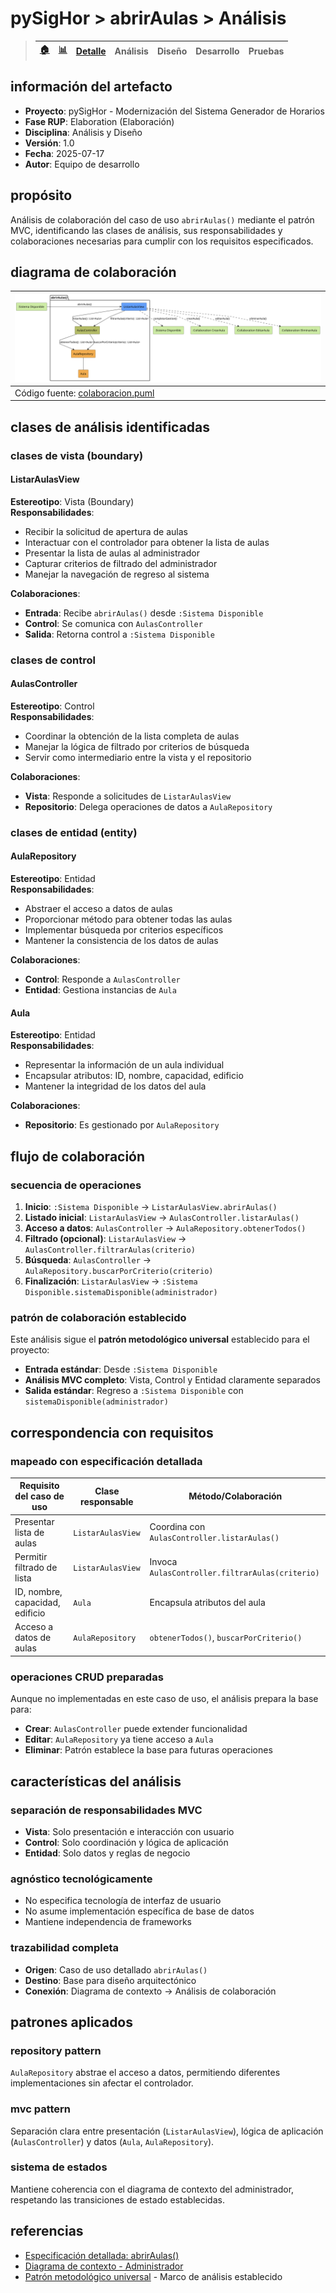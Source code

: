 # pySigHor > abrirAulas > Análisis

> |[🏠️](/RUP/README.md)|[ 📊](https://raw.githubusercontent.com/mmasias/pySigHor/main/images/RUP/99-seguimiento/diagrama-contexto-administrador.svg)|[Detalle](/RUP/00-casos-uso/02-detalle/abrirAulas/README.md)|**Análisis**|Diseño|Desarrollo|Pruebas|
> |-|-|-|-|-|-|-|

## información del artefacto

- **Proyecto**: pySigHor - Modernización del Sistema Generador de Horarios
- **Fase RUP**: Elaboration (Elaboración)
- **Disciplina**: Análisis y Diseño
- **Versión**: 1.0
- **Fecha**: 2025-07-17
- **Autor**: Equipo de desarrollo

## propósito

Análisis de colaboración del caso de uso `abrirAulas()` mediante el patrón MVC, identificando las clases de análisis, sus responsabilidades y colaboraciones necesarias para cumplir con los requisitos especificados.

## diagrama de colaboración

<div align=center>

|![Análisis: abrirAulas()](/images/RUP/01-analisis/casos-uso/abrirAulas/abrirAulas-analisis.svg)|
|-|
|Código fuente: [colaboracion.puml](colaboracion.puml)|

</div>

## clases de análisis identificadas

### clases de vista (boundary)

#### ListarAulasView
**Estereotipo**: Vista (Boundary)  
**Responsabilidades**:
- Recibir la solicitud de apertura de aulas
- Interactuar con el controlador para obtener la lista de aulas
- Presentar la lista de aulas al administrador
- Capturar criterios de filtrado del administrador
- Manejar la navegación de regreso al sistema

**Colaboraciones**:
- **Entrada**: Recibe `abrirAulas()` desde `:Sistema Disponible`
- **Control**: Se comunica con `AulasController`
- **Salida**: Retorna control a `:Sistema Disponible`

### clases de control

#### AulasController
**Estereotipo**: Control  
**Responsabilidades**:
- Coordinar la obtención de la lista completa de aulas
- Manejar la lógica de filtrado por criterios de búsqueda
- Servir como intermediario entre la vista y el repositorio

**Colaboraciones**:
- **Vista**: Responde a solicitudes de `ListarAulasView`
- **Repositorio**: Delega operaciones de datos a `AulaRepository`

### clases de entidad (entity)

#### AulaRepository
**Estereotipo**: Entidad  
**Responsabilidades**:
- Abstraer el acceso a datos de aulas
- Proporcionar método para obtener todas las aulas
- Implementar búsqueda por criterios específicos
- Mantener la consistencia de los datos de aulas

**Colaboraciones**:
- **Control**: Responde a `AulasController`
- **Entidad**: Gestiona instancias de `Aula`

#### Aula
**Estereotipo**: Entidad  
**Responsabilidades**:
- Representar la información de un aula individual
- Encapsular atributos: ID, nombre, capacidad, edificio
- Mantener la integridad de los datos del aula

**Colaboraciones**:
- **Repositorio**: Es gestionado por `AulaRepository`

## flujo de colaboración

### secuencia de operaciones

1. **Inicio**: `:Sistema Disponible` → `ListarAulasView.abrirAulas()`
2. **Listado inicial**: `ListarAulasView` → `AulasController.listarAulas()`
3. **Acceso a datos**: `AulasController` → `AulaRepository.obtenerTodos()`
4. **Filtrado (opcional)**: `ListarAulasView` → `AulasController.filtrarAulas(criterio)`
5. **Búsqueda**: `AulasController` → `AulaRepository.buscarPorCriterio(criterio)`
6. **Finalización**: `ListarAulasView` → `:Sistema Disponible.sistemaDisponible(administrador)`

### patrón de colaboración establecido

Este análisis sigue el **patrón metodológico universal** establecido para el proyecto:
- **Entrada estándar**: Desde `:Sistema Disponible`
- **Análisis MVC completo**: Vista, Control y Entidad claramente separados
- **Salida estándar**: Regreso a `:Sistema Disponible` con `sistemaDisponible(administrador)`

## correspondencia con requisitos

### mapeado con especificación detallada

|Requisito del caso de uso|Clase responsable|Método/Colaboración|
|-|-|-|
|Presentar lista de aulas|`ListarAulasView`|Coordina con `AulasController.listarAulas()`|
|Permitir filtrado de lista|`ListarAulasView`|Invoca `AulasController.filtrarAulas(criterio)`|
|ID, nombre, capacidad, edificio|`Aula`|Encapsula atributos del aula|
|Acceso a datos de aulas|`AulaRepository`|`obtenerTodos()`, `buscarPorCriterio()`|

### operaciones CRUD preparadas

Aunque no implementadas en este caso de uso, el análisis prepara la base para:
- **Crear**: `AulasController` puede extender funcionalidad
- **Editar**: `AulaRepository` ya tiene acceso a `Aula`
- **Eliminar**: Patrón establece la base para futuras operaciones

## características del análisis

### separación de responsabilidades MVC

- **Vista**: Solo presentación e interacción con usuario
- **Control**: Solo coordinación y lógica de aplicación
- **Entidad**: Solo datos y reglas de negocio

### agnóstico tecnológicamente

- No especifica tecnología de interfaz de usuario
- No asume implementación específica de base de datos
- Mantiene independencia de frameworks

### trazabilidad completa

- **Origen**: Caso de uso detallado `abrirAulas()`
- **Destino**: Base para diseño arquitectónico
- **Conexión**: Diagrama de contexto → Análisis de colaboración

## patrones aplicados

### repository pattern
`AulaRepository` abstrae el acceso a datos, permitiendo diferentes implementaciones sin afectar el controlador.

### mvc pattern
Separación clara entre presentación (`ListarAulasView`), lógica de aplicación (`AulasController`) y datos (`Aula`, `AulaRepository`).

### sistema de estados
Mantiene coherencia con el diagrama de contexto del administrador, respetando las transiciones de estado establecidas.

## referencias

- [Especificación detallada: abrirAulas()](../../../00-casos-uso/02-detalle/abrirAulas/README.md)
- [Diagrama de contexto - Administrador](../../../00-casos-uso/01-actores-casos-uso/diagrama-contexto-administrador.md)
- [Patrón metodológico universal](../../../../conversation-log.md) - Marco de análisis establecido